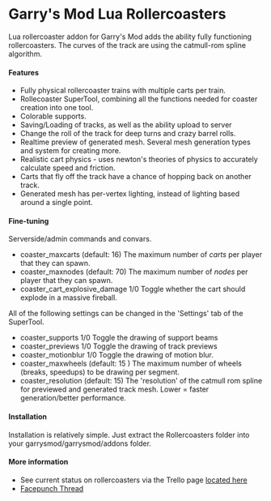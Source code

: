 Garry's Mod Lua Rollercoasters
==============================

Lua rollercoaster addon for Garry's Mod adds the ability fully functioning rollercoasters. The curves of the track are using the catmull-rom spline algorithm.


#### Features ####
* Fully physical rollercoaster trains with multiple carts per train.
* Rollecoaster SuperTool, combining all the functions needed for coaster creation into one tool.
* Colorable supports.
* Saving/Loading of tracks, as well as the ability upload to server
* Change the roll of the track for deep turns and crazy barrel rolls.
* Realtime preview of generated mesh. Several mesh generation types and system for creating more.
* Realistic cart physics - uses newton's theories of physics to accurately calculate speed and friction.
* Carts that fly off the track have a chance of hopping back on another track.
* Generated mesh has per-vertex lighting, instead of lighting based around a single point.

#### Fine-tuning ####
Serverside/admin commands and convars.
* coaster_maxcarts (default: 16) The maximum number of *carts* per player that they can spawn.
* coaster_maxnodes (default: 70) The maximum number of *nodes* per player that they can spawn.
* coaster_cart_explosive_damage 1/0 Toggle whether the cart should explode in a massive fireball.

All of the following settings can be changed in the 'Settings' tab of the SuperTool.
* coaster_supports 1/0 Toggle the drawing of support beams
* coaster_previews 1/0 Toggle the drawing of track previews
* coaster_motionblur 1/0 Toggle the drawing of motion blur.
* coaster_maxwheels (default: 15 ) The maximum number of wheels (breaks, speedups) to be drawing per segment.
* coaster_resolution (default: 15) The 'resolution' of the catmull rom spline for previewed and generated track mesh. Lower = faster generation/better performance.

#### Installation ####
Installation is relatively simple. Just extract the Rollercoasters folder into your garrysmod/garrysmod/addons folder.

#### More information ####
* See current status on rollercoasters via the Trello page [located here](https://trello.com/board/rollercoaster/4fd3f7084971ae066211c8ad)
* [Facepunch Thread](http://www.facepunch.com/showthread.php?t=1200443)